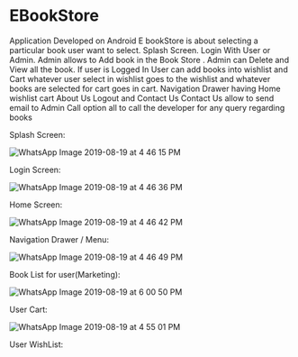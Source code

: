 # EBookStore
Application Developed on Android 
E bookStore is about selecting a particular book user want to select.
Splash Screen.
Login With User or Admin.
Admin allows to Add book in the Book Store .
Admin can Delete and View all the book.
If user is Logged In 
User can add books into wishlist and Cart 
whatever user select in wishlist goes to the wishlist and whatever books are selected for cart goes in cart.
Navigation Drawer having Home wishlist cart About Us Logout and Contact Us
Contact Us allow to send email to Admin 
Call option all to call the developer for any query regarding books 

Splash Screen: 

![WhatsApp Image 2019-08-19 at 4 46 15 PM](https://user-images.githubusercontent.com/50931400/63307281-e3523800-c2bb-11e9-913c-8007343071df.jpeg)

Login Screen:

![WhatsApp Image 2019-08-19 at 4 46 36 PM](https://user-images.githubusercontent.com/50931400/63307304-f95ff880-c2bb-11e9-9eaf-2f83adfe8688.jpeg)

Home Screen:

![WhatsApp Image 2019-08-19 at 4 46 42 PM](https://user-images.githubusercontent.com/50931400/63307317-054bba80-c2bc-11e9-9f29-977f081042cd.jpeg)


Navigation Drawer / Menu:

![WhatsApp Image 2019-08-19 at 4 46 49 PM](https://user-images.githubusercontent.com/50931400/63307383-30360e80-c2bc-11e9-91a8-e2c09cf325c5.jpeg)

Book List for user(Marketing):

![WhatsApp Image 2019-08-19 at 6 00 50 PM](https://user-images.githubusercontent.com/50931400/63307421-4fcd3700-c2bc-11e9-86f9-867db015aa84.jpeg)

User Cart:

![WhatsApp Image 2019-08-19 at 4 55 01 PM](https://user-images.githubusercontent.com/50931400/63307467-8014d580-c2bc-11e9-8e65-27d6446f54ff.jpeg)

User WishList:


